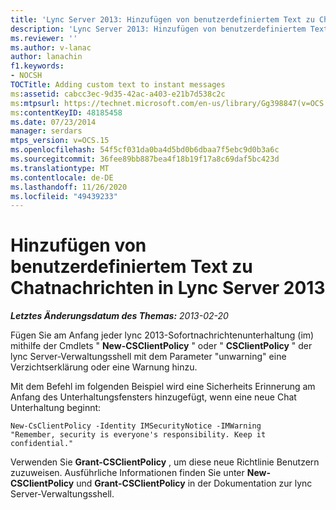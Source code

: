```yaml
---
title: 'Lync Server 2013: Hinzufügen von benutzerdefiniertem Text zu Chatnachrichten'
description: 'Lync Server 2013: Hinzufügen von benutzerdefiniertem Text zu Sofortnachrichten.'
ms.reviewer: ''
ms.author: v-lanac
author: lanachin
f1.keywords:
- NOCSH
TOCTitle: Adding custom text to instant messages
ms:assetid: cabcc3ec-9d35-42ac-a403-e21b7d538c2c
ms:mtpsurl: https://technet.microsoft.com/en-us/library/Gg398847(v=OCS.15)
ms:contentKeyID: 48185458
ms.date: 07/23/2014
manager: serdars
mtps_version: v=OCS.15
ms.openlocfilehash: 54f5cf031da0ba4d5bd0b6dbaa7f5ebc9d0b3a6c
ms.sourcegitcommit: 36fee89bb887bea4f18b19f17a8c69daf5bc423d
ms.translationtype: MT
ms.contentlocale: de-DE
ms.lasthandoff: 11/26/2020
ms.locfileid: "49439233"
---
```

# <a name="adding-custom-text-to-instant-messages-in-lync-server-2013"></a>Hinzufügen von benutzerdefiniertem Text zu Chatnachrichten in Lync Server 2013

<div data-xmlns="http://www.w3.org/1999/xhtml">

<div class="topic" data-xmlns="http://www.w3.org/1999/xhtml" data-msxsl="urn:schemas-microsoft-com:xslt" data-cs="https://msdn.microsoft.com/">

<div data-asp="https://msdn2.microsoft.com/asp">



</div>

<div id="mainSection">

<div id="mainBody">

<span> </span>

_**Letztes Änderungsdatum des Themas:** 2013-02-20_

Fügen Sie am Anfang jeder lync 2013-Sofortnachrichtenunterhaltung (im) mithilfe der Cmdlets " **New-CSClientPolicy** " oder " **CSClientPolicy** " der lync Server-Verwaltungsshell mit dem Parameter "unwarning" eine Verzichtserklärung oder eine Warnung hinzu.

Mit dem Befehl im folgenden Beispiel wird eine Sicherheits Erinnerung am Anfang des Unterhaltungsfensters hinzugefügt, wenn eine neue Chat Unterhaltung beginnt:

    New-CsClientPolicy -Identity IMSecurityNotice -IMWarning 
    "Remember, security is everyone's responsibility. Keep it confidential."

Verwenden Sie **Grant-CSClientPolicy** , um diese neue Richtlinie Benutzern zuzuweisen. Ausführliche Informationen finden Sie unter **New-CSClientPolicy** und **Grant-CSClientPolicy** in der Dokumentation zur lync Server-Verwaltungsshell.

</div>

<span> </span>

</div>

</div>

</div>

